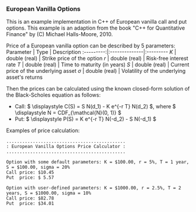 ### European Vanilla Options

This is an example implementation in C++ of European vanilla call and put options. This example is an adaption from the book "C++ for Quantitative Finance" by (C) Michael Halls-Moore, 2010.

Price of a European vanilla option can be described by 5 parameters:
Parameter  | Type          | Description
:---------:|:--------------|:---------
$K$        | double (real) | Strike price of the option
$r$        | double (real) | Risk-free interest rate
$T$        | double (real) | Time to maturity (in years)
$S$        | double (real) | Current price of the underlying asset
$\sigma$   | double (real) | Volatility of the underlying asset's returns

Then the prices can be calculated using the known closed-form solution of the Black-Scholes equation as follows:
- Call: $ \displaystyle C(S) = S N(d_1) - K e^{-r T} N(d_2) $, where $ \displaystyle N = CDF_{\mathcal{N}(0, 1)} $
- Put: $ \displaystyle P(S) = K e^{-r T} N(-d_2) - S N(-d_1) $

Examples of price calculation:

```
.............................................
: European Vanilla Options Price Calculator :
.............................................

Option with some default parameters: K = $100.00, r = 5%, T = 1 year, S = $100.00, sigma = 20%
Call price: $10.45
Put  price: $ 5.57

Option with user-defined parameters: K = $1000.00, r = 2.5%, T = 2 years, S = $1000.00, sigma = 10%
Call price: $82.78
Put  price: $34.01
```